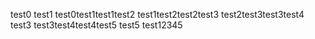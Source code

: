 test0
test1
test0test1test1test2
test1test2test2test3
test2test3test3test4
test3
test3test4test4test5
test5
test12345